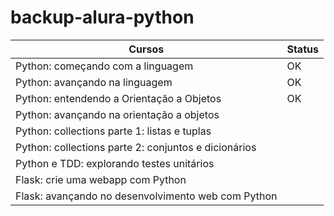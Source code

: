 # backup-alura-python

| Cursos | Status |
| ------ | ------- |        
| Python: começando com a linguagem | OK |
| Python: avançando na linguagem | OK |
| Python: entendendo a Orientação a Objetos | OK |
| Python: avançando na orientação a objetos |  |
| Python: collections parte 1: listas e tuplas |  |
| Python: collections parte 2: conjuntos e dicionários |  |
| Python e TDD: explorando testes unitários |  |
| Flask: crie uma webapp com Python |  |
| Flask: avançando no desenvolvimento web com Python |  |
